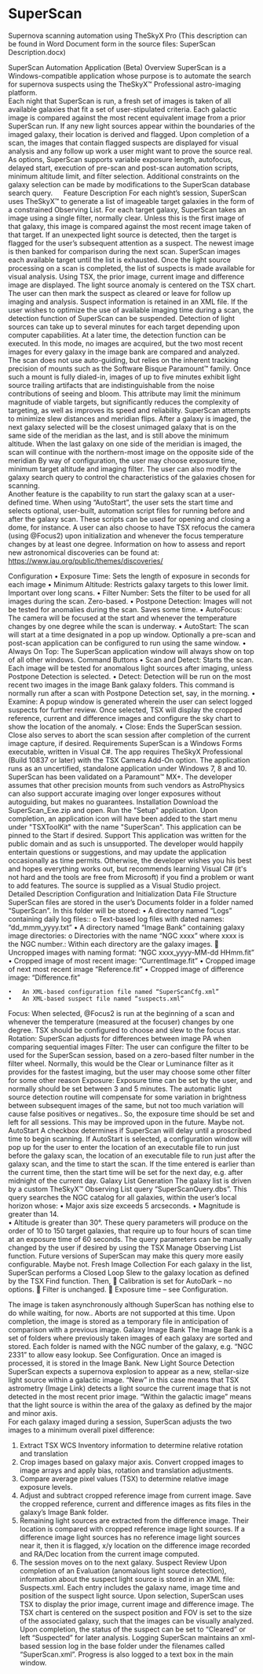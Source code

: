 # SuperScan
Supernova scanning automation using TheSkyX Pro
(This description can be found in Word Document form in the source files:  SuperScan Description.docx)

SuperScan Automation Application
(Beta)
Overview
SuperScan is a Windows-compatible application whose purpose is to automate the search for supernova suspects using the TheSkyX™ Professional astro-imaging platform.  
Each night that SuperScan is run, a fresh set of images is taken of all available galaxies that fit a set of user-stipulated criteria.  Each galactic image is compared against the most recent equivalent image from a prior SuperScan run.  If any new light sources appear within the boundaries of the imaged galaxy, their location is derived and flagged.  Upon completion of a scan, the images that contain flagged suspects are displayed for visual analysis and any follow up work a user might want to prove the source real.
As options, SuperScan supports variable exposure length, autofocus, delayed start, execution of pre-scan and post-scan automation scripts, minimum altitude limit, and filter selection.  Additional constraints on the galaxy selection can be made by modifications to the SuperScan database search query.
  
Feature Description
For each night’s session, SuperScan uses TheSkyX™ to generate a list of imageable target galaxies in the form of a constrained Observing List.  For each target galaxy, SuperScan takes an image using a single filter, normally clear.  Unless this is the first image of that galaxy, this image is compared against the most recent image taken of that target.  If an unexpected light source is detected, then the target is flagged for the user’s subsequent attention as a suspect.  The newest image is then banked for comparison during the next scan.  SuperScan images each available target until the list is exhausted.
Once the light source processing on a scan is completed, the list of suspects is made available for visual analysis.  Using TSX, the prior image, current image and difference image are displayed.  The light source anomaly is centered on the TSX chart.  The user can then mark the suspect as cleared or leave for follow up imaging and analysis.  Suspect information is retained in an XML file.
If the user wishes to optimize the use of available imaging time during a scan, the detection function of SuperScan can be suspended.  Detection of light sources can take up to several minutes for each target depending upon computer capabilities.  At a later time, the detection function can be executed.  In this mode, no images are acquired, but the two most recent images for every galaxy in the image bank are compared and analyzed.   
The scan does not use auto-guiding, but relies on the inherent tracking precision of mounts such as the Software Bisque Paramount™ family.  Once such a mount is fully dialed-in, images of up to five minutes exhibit light source trailing artifacts that are indistinguishable from the noise contributions of seeing and bloom.  This attribute may limit the minimum magnitude of viable targets, but significantly reduces the complexity of targeting, as well as improves its speed and reliability.
SuperScan attempts to minimize slew distances and meridian flips.  After a galaxy is imaged, the next galaxy selected will be the closest unimaged galaxy that is on the same side of the meridian as the last, and is still above the minimum altitude.  When the last galaxy on one side of the meridian is imaged, the scan will continue with the northern-most image on the opposite side of the meridian
By way of configuration, the user may choose exposure time, minimum target altitude and imaging filter.  The user can also modify the galaxy search query to control the characteristics of the galaxies chosen for scanning.  
Another feature is the capability to run start the galaxy scan at a user-defined time.  When using “AutoStart”, the user sets the start time and selects optional, user-built, automation script files for running before and after the galaxy scan.  These scripts can be used for opening and closing a dome, for instance.
A user can also choose to have TSX refocus the camera (using @Focus2) upon initialization and whenever the focus temperature changes by at least one degree.
Information on how to assess and report new astronomical discoveries can be found at:
https://www.iau.org/public/themes/discoveries/

Configuration
	•	Exposure Time: Sets the length of exposure in seconds for each image
	•	Minimum Altitude: Restricts galaxy targets to this lower limit.  Important over long scans.
	•	Filter Number: Sets the filter to be used for all images during the scan.  Zero-based.
	•	Postpone Detection: Images will not be tested for anomalies during the scan.  Saves some time.
	•	AutoFocus: The camera will be focused at the start and whenever the temperature changes by one degree while the scan is underway.
	•	AutoStart: The scan will start at a time designated in a pop up window.  Optionally a pre-scan and post-scan application can be configured to run using the same window.
	•	Always On Top: The SuperScan application window will always show on top of all other windows.
	Command Buttons
	•	Scan and Detect: Starts the scan.  Each image will be tested for anomalous light sources after imaging, unless Postpone Detection is selected.
	•	Detect:  Detection will be run on the most recent two images in the image Bank galaxy folders.  This command is normally run after a scan with Postpone Detection set, say, in the morning.
	•	Examine:  A popup window is generated wherein the user can select logged suspects for further review.  Once selected, TSX will display the cropped reference, current and difference images and configure the sky chart to show the location of the anomaly.
	•	Close:  Ends the SuperScan session.  Close also serves to abort the scan session after completion of the current image capture, if desired.
 Requirements
SuperScan is a Windows Forms executable, written in Visual C#.  The app requires TheSkyX Professional (Build 10837 or later) with the TSX Camera Add-On option. The application runs as an uncertified, standalone application under Windows 7, 8 and 10.  
SuperScan has been validated on a Paramount™ MX+.  The developer assumes that other precision mounts from such vendors as AstroPhysics can also support accurate imaging over longer exposures without autoguiding, but makes no guarantees.
Installation
Download the SuperScan_Exe.zip and open. Run the "Setup" application.  Upon completion, an application icon will have been added to the start menu under "TSXToolKit" with the name "SuperScan".  This application can be pinned to the Start if desired.
Support
This application was written for the public domain and as such is unsupported. The developer would happily entertain questions or suggestions, and may update the application occasionally as time permits.  Otherwise, the developer wishes you his best and hopes everything works out, but recommends learning Visual C# (it's not hard and the tools are free from Microsoft) if you find a problem or want to add features.  The source is supplied as a Visual Studio project.
 
Detailed Description
Configuration and Initialization
Data File Structure
SuperScan files are stored in the user’s Documents folder in a folder named “SuperScan”.  In this folder will be stored:
	•	A directory named “Logs” containing daily log files::
	o	Text-based log files with dated names:  “dd_mmm_yyyy.txt”
	•	A directory named “Image Bank” containing galaxy image directories:
	o	Directories with the name “NGC xxxx” where xxxx is the NGC number.: Within each directory are the galaxy images.
		Uncropped images with naming format:
	 “NGC xxxx_yyyy-MM-dd HHmm.fit”
	•	Cropped image of most recent image: “CurrentImage.fit”
	•	Cropped image of next most recent image “Reference.fit”
	•	Cropped image of difference image: “Difference.fit”

	•	An XML-based configuration file named “SuperScanCfg.xml”
	•	An XML-based suspect file named “suspects.xml”
Focus: 
When selected, @Focus2 is run at the beginning of a scan and whenever the temperature (measured at the focuser) changes by one degree.  TSX should be configured to choose and slew to the focus star.
Rotation:
SuperScan adjusts for differences between image PA when comparing sequential images
Filter:
The user can configure the filter to be used for the SuperScan session, based on a zero-based filter number in the filter wheel.  Normally, this would be the Clear or Luminance filter as it provides for the fastest imaging, but the user may choose some other filter for some other reason
Exposure:
Exposure time can be set by the user, and normally should be set between 3 and 5 minutes.  The automatic light source detection routine will compensate for some variation in brightness between subsequent images of the same, but not too much variation will cause false positives or negatives..  So, the exposure time should be set and left for all sessions.  This may be improved upon in the future.  Maybe not.
AutoStart
A checkbox determines if SuperScan will delay until a proscribed time to begin scanning.  If AutoStart is selected, a configuration window will pop up for the user to enter the location of an executable file to run just before the galaxy scan, the location of an executable file to run just after the galaxy scan, and the time to start the scan.  If the time entered is earlier than the current time, then the start time will be set for the next day, e.g. after midnight of the current day.
Galaxy List Generation
The galaxy list is driven by a custom TheSkyX™ Observing List query “SuperScanQuery.dbs”.  This query searches the NGC catalog for all galaxies, within the user’s local horizon whose:
•	Major axis size exceeds 5 arcseconds.
•	Magnitude is greater than 14.   
•	Altitude is greater than 30°.
These query parameters will produce on the order of 10 to 150 target galaxies, that require up to four hours of scan time at an exposure time of 60 seconds.  The query parameters can be manually changed by the user if desired by using the TSX Manage Observing List function.  Future versions of SuperScan may make this query more easily configurable.  Maybe not.
Fresh Image Collection
For each galaxy in the list, SuperScan performs a Closed Loop Slew to the galaxy location as defined by the TSX Find function.  Then,
	Calibration is set for AutoDark – no options. 
	Filter is unchanged. 
	Exposure time – see Configuration. 
 
The image is taken asynchronously although SuperScan has nothing else to do while waiting, for now..  Aborts are not supported at this time.  Upon completion, the image is stored as a temporary file in anticipation of comparison with a previous image.
Galaxy Image Bank
The Image Bank is a set of folders where previously taken images of each galaxy are sorted and stored.  Each folder is named with the NGC number of the galaxy, e.g. “NGC 2331” to allow easy lookup.  See Configuration.  Once an imaged is processed, it is stored in the Image Bank.
New Light Source Detection
SuperScan expects a supernova explosion to appear as a new, stellar-size light source within a galactic image.  “New” in this case means that TSX astrometry (Image Link) detects a light source the current image that is not detected in the most recent prior image.  “Within the galactic image” means that the light source is within the area of the galaxy as defined by the major and minor axis.  
For each galaxy imaged during a session, SuperScan adjusts the two images to a minimum overall pixel difference:
1.	Extract TSX WCS Inventory information to determine relative rotation and translation 
2.	Crop images based on galaxy major axis.  Convert cropped images to image arrays and apply bias, rotation and translation adjustments.
3.	Compare average pixel values (TSX) to determine relative image exposure levels.
4.	Adjust and subtract cropped reference image from current image.  Save the cropped reference, current and difference images as fits files in the galaxy’s Image Bank folder.
5.	Remaining light sources are extracted from the difference image.  Their location is compared with cropped reference image light sources.  If a difference image light sources has no reference image light sources near it, then it is flagged, x/y location on the difference image recorded and RA/Dec location from the current image computed.
6.	The session moves on to the next galaxy.
Suspect Review
Upon completion of an Evaluation (anomalous light source detection), information about the suspect light source is stored in an XML file:  Suspects.xml.  Each entry includes the galaxy name, image time and position of the suspect light source.  Upon selection, SuperScan uses TSX to display the prior image, current image and difference image.  The TSX chart is centered on the suspect position and FOV is set to the size of the associated galaxy, such that the images can be visually analyzed.  Upon completion, the status of the suspect can be set to “Cleared” or left “Suspected” for later analysis.
Logging
SuperScan maintains an xml-based session log in the base folder under the filenames called “SuperScan<date>.xml”.  Progress is also logged to a text box in the main window.


